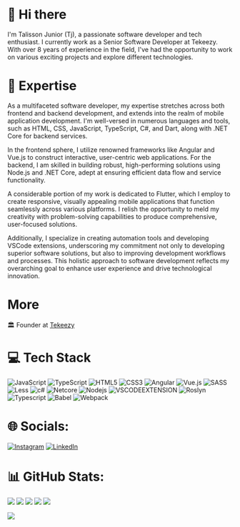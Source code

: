 # 👋 Hi there

I'm Talisson Junior (Tj), a passionate software developer and tech enthusiast. I currently work as a Senior Software Developer at Tekeezy. </br>
With over 8 years of experience in the field, I've had the opportunity to work on various exciting projects and explore different technologies.


# 🚀 Expertise

As a multifaceted software developer, my expertise stretches across both frontend and backend development, and extends into the realm of mobile application development. I'm well-versed in numerous languages and tools, such as HTML, CSS, JavaScript, TypeScript, C#, and Dart, along with .NET Core for backend services. </br>

In the frontend sphere, I utilize renowned frameworks like Angular and Vue.js to construct interactive, user-centric web applications. For the backend, I am skilled in building robust, high-performing solutions using Node.js and .NET Core, adept at ensuring efficient data flow and service functionality.</br>

A considerable portion of my work is dedicated to Flutter, which I employ to create responsive, visually appealing mobile applications that function seamlessly across various platforms. I relish the opportunity to meld my creativity with problem-solving capabilities to produce comprehensive, user-focused solutions.</br>

Additionally, I specialize in creating automation tools and developing VSCode extensions, underscoring my commitment not only to developing superior software solutions, but also to improving development workflows and processes. This holistic approach to software development reflects my overarching goal to enhance user experience and drive technological innovation.</br>

# More
🏛️ Founder at [Tekeezy](https://www.linkedin.com/company/tekeezy/)

# 💻 Tech Stack
![JavaScript](https://img.shields.io/badge/javascript-%23323330.svg?style=for-the-badge&logo=javascript&logoColor=%23F7DF1E) ![TypeScript](https://img.shields.io/badge/typescript-%23007ACC.svg?style=for-the-badge&logo=typescript&logoColor=white) ![HTML5](https://img.shields.io/badge/html5-%23E34F26.svg?style=for-the-badge&logo=html5&logoColor=white) ![CSS3](https://img.shields.io/badge/css3-%231572B6.svg?style=for-the-badge&logo=css3&logoColor=white) ![Angular](https://img.shields.io/badge/angular-%2320232a.svg?style=for-the-badge&logo=angular&logoColor=red) ![Vue.js](https://img.shields.io/badge/vuejs-%2335495e.svg?style=for-the-badge&logo=vuedotjs&logoColor=%234FC08D) ![SASS](https://img.shields.io/badge/SASS-hotpink.svg?style=for-the-badge&logo=SASS&logoColor=white) ![Less](https://img.shields.io/badge/less-2B4C80?style=for-the-badge&logo=less&logoColor=white) ![c#](https://img.shields.io/badge/Csharp-white.svg?style=for-the-badge&logo=csharp&logoColor=purple) ![Netcore](https://img.shields.io/badge/netcore-purple?style=for-the-badge&logo=netcore&logoColor=white) ![Nodejs](https://img.shields.io/badge/nodejs-green) ![VSCODEEXTENSION](https://img.shields.io/badge/vscode-extension-3CA5EA?style=for-the-badge&logo=vscode&logoColor=white) ![Roslyn](https://img.shields.io/badge/roslyn-compiler-BB262C?style=for-the-badge&logo=roslyn&logoColor=white) ![Typescript](https://img.shields.io/badge/typescript-compiler-BB262C?style=for-the-badge&logo=typescript&logoColor=white)  ![Babel](https://img.shields.io/badge/Babel-F9DC3e?style=for-the-badge&logo=babel&logoColor=black) ![Webpack](https://img.shields.io/badge/webpack-blue?style=for-the-badge&logo=webpack&logoColor=white)

# 🌐 Socials:
[![Instagram](https://img.shields.io/badge/Instagram-%23E4405F.svg?logo=Instagram&logoColor=white)](https://instagram.com/juniortalisson16/.png) [![LinkedIn](https://img.shields.io/badge/LinkedIn-%230077B5.svg?logo=linkedin&logoColor=white)](https://linkedin.com/in/talisson-junior-1a285aab)

# 📊 GitHub Stats:
![](https://github-profile-summary-cards.vercel.app/api/cards/profile-details?username=TalissonJunior&theme=github)
![](https://github-profile-summary-cards.vercel.app/api/cards/repos-per-language?username=TalissonJunior&theme=github)
![](https://github-profile-summary-cards.vercel.app/api/cards/most-commit-language?username=TalissonJunior&theme=github)
![](https://github-profile-summary-cards.vercel.app/api/cards/stats?username=TalissonJunior&theme=github)
![](https://github-profile-summary-cards.vercel.app/api/cards/productive-time?username=TalissonJunior&theme=github)


![](https://github-readme-stats-wheat-two-53.vercel.app/api/top-langs/?username=talissonjuniorg&theme=neon&hide_border=false&include_all_commits=false&count_private=false&layout=compact)
